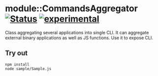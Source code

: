
# module::CommandsAggregator [![Status](https://github.com/Wandalen/wCommandsAggregator/workflows/Test/badge.svg)](https://github.com/Wandalen/wCommandsAggregator/actions?query=workflow%3ATest) [![experimental](https://img.shields.io/badge/stability-experimental-orange.svg)](https://github.com/emersion/stability-badges#experimental)

Class aggregating several applications into single CLI. It can aggregate external binary applications as well as JS functions. Use it to expose CLI.

## Try out
```
npm install
node sample/Sample.js
```





















































































